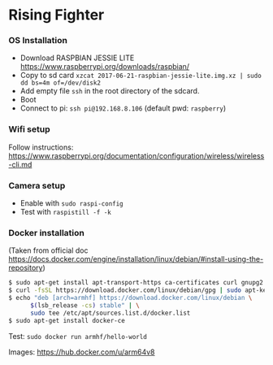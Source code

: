 # Rising Fighter

### OS Installation
* Download RASPBIAN JESSIE LITE https://www.raspberrypi.org/downloads/raspbian/
* Copy to sd card `xzcat 2017-06-21-raspbian-jessie-lite.img.xz | sudo dd bs=4m of=/dev/disk2`
* Add empty file `ssh` in the root directory of the sdcard.
* Boot
* Connect to pi: `ssh pi@192.168.8.106` (default pwd: `raspberry`)

### Wifi setup
Follow instructions: https://www.raspberrypi.org/documentation/configuration/wireless/wireless-cli.md

### Camera setup
* Enable with `sudo raspi-config`
* Test with `raspistill -f -k`

### Docker installation
(Taken from official doc https://docs.docker.com/engine/installation/linux/debian/#install-using-the-repository)
```bash
$ sudo apt-get install apt-transport-https ca-certificates curl gnupg2 software-properties-common
$ curl -fsSL https://download.docker.com/linux/debian/gpg | sudo apt-key add -
$ echo "deb [arch=armhf] https://download.docker.com/linux/debian \
      $(lsb_release -cs) stable" | \
      sudo tee /etc/apt/sources.list.d/docker.list
$ sudo apt-get install docker-ce
```
Test: `sudo docker run armhf/hello-world` 

Images: https://hub.docker.com/u/arm64v8
